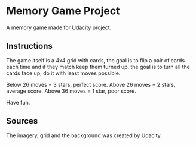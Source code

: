 # Memory Game Project
A memory game made for Udacity project.

## Instructions
The game itself is a 4x4 grid with cards, the goal is to flip a pair of cards each time and if they match keep them turned up.
the goal is to turn all the cards face up, do it with least moves possible.

Below 26 moves = 3 stars, perfect score.
Above 26 moves = 2 stars, average score.
Above 36 moves = 1 star, poor score.

Have fun.

## Sources
The imagery, grid and the background was created by Udacity.
